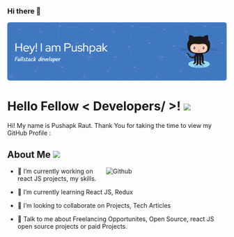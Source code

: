 ### Hi there 👋

<!--
**PushpakRaut/PushpakRaut** is a ✨ _special_ ✨ repository because its `README.md` (this file) appears on your GitHub profile.

Here are some ideas to get you started:

- 🔭 I’m currently working on ...
- 🌱 I’m currently learning ...
- 👯 I’m looking to collaborate on ...
- 🤔 I’m looking for help with ...
- 💬 Ask me about ...
- 📫 How to reach me: ...
- 😄 Pronouns: ...
- ⚡ Fun fact: ...
-->
![Header](./github-header-image.png)

<h1> Hello Fellow < Developers/ >! <img src = "https://raw.githubusercontent.com/MartinHeinz/MartinHeinz/master/wave.gif" width =30> </h1>

<div size='20px'> Hi! My name is Pushapk Raut. Thank You for taking the time to view my GitHub Profile : </div>

<h2> About Me <img src = "https://media0.giphy.com/media/KDDpcKigbfFpnejZs6/giphy.gif?cid=ecf05e47oy6f4zjs8g1qoiystc56cu7r9tb8a1fe76e05oty&rid=giphy.gif" width = 100px></h2>

<img width="55%" align="right" alt="Github" src="https://raw.githubusercontent.com/onimur/.github/master/.resources/git-header.svg" />


- 🔭 I’m currently working on react JS projects, my skills.  

- 🌱 I’m currently learning React JS, Redux 

- 👯 I’m looking to collaborate on Projects, Tech Articles 

- 💬 Talk to me about Freelancing Opportunites, Open Source, react JS open source projects or paid Projects. 
